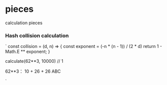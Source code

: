 # pieces
calculation pieces


### Hash collision calculation

`
const collision = (d, n) => {
  const exponent = (-n * (n - 1)) / (2 * d)
  return 1 - Math.E ** exponent;
}

calculate(62**3, 10000) // 1

62**3： 10 + 26 + 26 ABC


`
